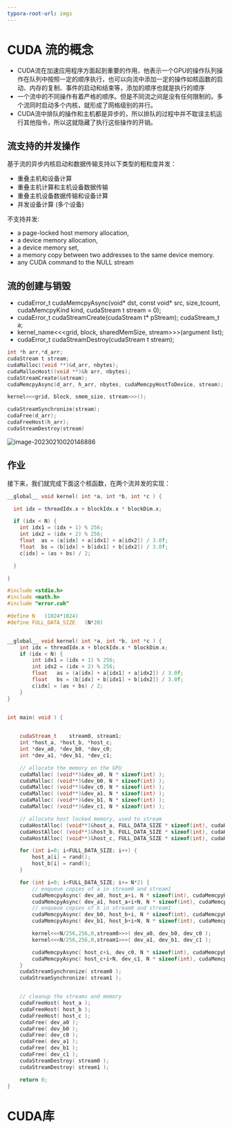 ```yaml
---
typora-root-url: imgs
---
```




# CUDA 流的概念

- CUDA流在加速应用程序方面起到重要的作用，他表示一个GPU的操作队列操作在队列中按照一定的顺序执行，也可以向流中添加一定的操作如核函数的启动、内存的复制、事件的启动和结束等，添加的顺序也就是执行的顺序
- 一个流中的不同操作有着严格的顺序。但是不同流之间是没有任何限制的。多个流同时启动多个内核，就形成了网格级别的并行。
- CUDA流中排队的操作和主机都是异步的，所以排队的过程中并不耽误主机运行其他指令，所以这就隐藏了执行这些操作的开销。

## 流支持的并发操作

基于流的异步内核启动和数据传输支持以下类型的粗粒度并发：

- 重叠主机和设备计算
- 重叠主机计算和主机设备数据传输
- 重叠主机设备数据传输和设备计算
- 并发设备计算 (多个设备)

不支持并发:

- a page-locked host memory allocation,
- a device memory allocation,
- a device memory set,
- a memory copy between two addresses to the same device memory.
- any CUDA command to the NULL stream

## 流的创建与销毁

- cudaError_t cudaMemcpyAsync(void* dst, const void* src, size_tcount, cudaMemcpyKind kind, cudaStream t stream = 0);
- cudaError_t cudaStreamCreate(cudaStream t* pStream);
  cudaStream_t a;
- kernel_name<<<grid, block, sharedMemSize, stream>>>(argument list);
- cudaError_t  cudaStreamDestroy(cudaStream t stream);

```c
int *h arr,*d_arr;
cudaStream t stream;
cudaMalloc((void **)&d_arr, nbytes);
cudaMallocHost((void **)&h arr, nbytes);
cudaStreamCreate(&stream);
cudaMemcpyAsync(d_arr, h_arr, nbytes, cudaMemcpyHostToDevice, stream);

kernel<<<grid, block, smem_size, stream>>>();

cudaStreamSynchronize(stream);
cudaFree(d_arr); 
cudaFreeHost(h_arr);
cudaStreamDestroy(stream)
```

![image-20230210020146886](/image-20230210020146886.png)

## 作业

接下来，我们就完成下面这个核函数，在两个流并发的实现：

```c++
__global__ void kernel( int *a, int *b, int *c ) {

  int idx = threadIdx.x + blockIdx.x * blockDim.x;

  if (idx < N) {
	int idx1 = (idx + 1) % 256;
	int idx2 = (idx + 2) % 256;
	float  as = (a[idx] + a[idx1] + a[idx2]) / 3.0f;
	float  bs = (b[idx] + b[idx1] + b[idx2]) / 3.0f;
	c[idx] = (as + bs) / 2;

  }

}
```



```c++
#include <stdio.h>
#include <math.h>
#include "error.cuh"

#define N   (1024*1024)
#define FULL_DATA_SIZE   (N*20)


__global__ void kernel( int *a, int *b, int *c ) {
    int idx = threadIdx.x + blockIdx.x * blockDim.x;
    if (idx < N) {
        int idx1 = (idx + 1) % 256;
        int idx2 = (idx + 2) % 256;
        float   as = (a[idx] + a[idx1] + a[idx2]) / 3.0f;
        float   bs = (b[idx] + b[idx1] + b[idx2]) / 3.0f;
        c[idx] = (as + bs) / 2;
    }
}


int main( void ) {
    

    cudaStream_t    stream0, stream1;
    int *host_a, *host_b, *host_c;
    int *dev_a0, *dev_b0, *dev_c0;
    int *dev_a1, *dev_b1, *dev_c1;

    // allocate the memory on the GPU
    cudaMalloc( (void**)&dev_a0, N * sizeof(int) );
    cudaMalloc( (void**)&dev_b0, N * sizeof(int) );
    cudaMalloc( (void**)&dev_c0, N * sizeof(int) );
    cudaMalloc( (void**)&dev_a1, N * sizeof(int) ); 
    cudaMalloc( (void**)&dev_b1, N * sizeof(int) ); 
    cudaMalloc( (void**)&dev_c1, N * sizeof(int) );

    // allocate host locked memory, used to stream
    cudaHostAlloc( (void**)&host_a, FULL_DATA_SIZE * sizeof(int), cudaHostAllocDefault);
    cudaHostAlloc( (void**)&host_b, FULL_DATA_SIZE * sizeof(int), cudaHostAllocDefault);
    cudaHostAlloc( (void**)&host_c, FULL_DATA_SIZE * sizeof(int), cudaHostAllocDefault);

    for (int i=0; i<FULL_DATA_SIZE; i++) {
        host_a[i] = rand();
        host_b[i] = rand();
    }

    for (int i=0; i<FULL_DATA_SIZE; i+= N*2) {
        // enqueue copies of a in stream0 and stream1
        cudaMemcpyAsync( dev_a0, host_a+i, N * sizeof(int), cudaMemcpyHostToDevice, stream0 );
        cudaMemcpyAsync( dev_a1, host_a+i+N, N * sizeof(int), cudaMemcpyHostToDevice, stream1 );
        // enqueue copies of b in stream0 and stream1
        cudaMemcpyAsync( dev_b0, host_b+i, N * sizeof(int), cudaMemcpyHostToDevice, stream0 );
        cudaMemcpyAsync( dev_b1, host_b+i+N, N * sizeof(int), cudaMemcpyHostToDevice, stream1 );

        kernel<<<N/256,256,0,stream0>>>( dev_a0, dev_b0, dev_c0 );
        kernel<<<N/256,256,0,stream1>>>( dev_a1, dev_b1, dev_c1 );

        cudaMemcpyAsync( host_c+i, dev_c0, N * sizeof(int), cudaMemcpyDeviceToHost, stream0 );
        cudaMemcpyAsync( host_c+i+N, dev_c1, N * sizeof(int), cudaMemcpyDeviceToHost, stream1 );
    }
    cudaStreamSynchronize( stream0 );
    cudaStreamSynchronize( stream1 );


    // cleanup the streams and memory
    cudaFreeHost( host_a );
    cudaFreeHost( host_b );
    cudaFreeHost( host_c );
    cudaFree( dev_a0 );
    cudaFree( dev_b0 );
    cudaFree( dev_c0 );
    cudaFree( dev_a1 );
    cudaFree( dev_b1 );
    cudaFree( dev_c1 );
    cudaStreamDestroy( stream0 );
    cudaStreamDestroy( stream1 );

    return 0;
}

```



# CUDA库

